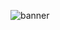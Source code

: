 ![banner](https://user-images.githubusercontent.com/54631569/166427487-26357c17-87e0-443f-9643-da7e6b1860ca.png)
